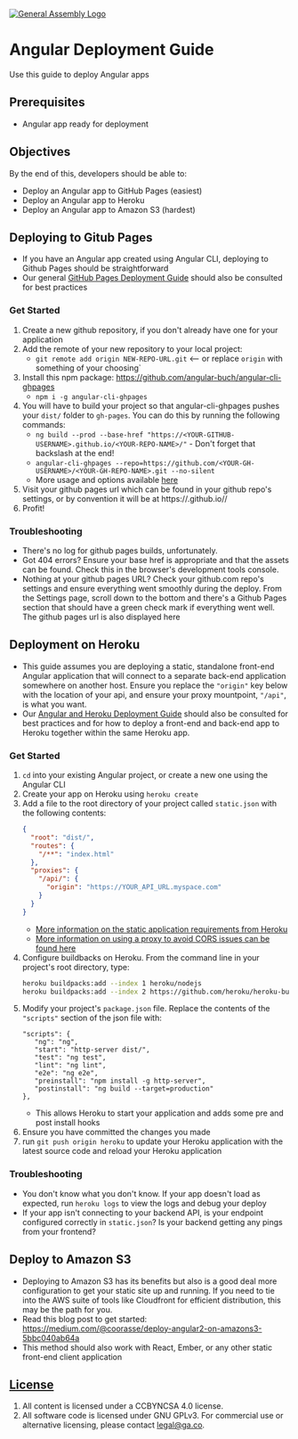 [![General Assembly Logo](https://camo.githubusercontent.com/1a91b05b8f4d44b5bbfb83abac2b0996d8e26c92/687474703a2f2f692e696d6775722e636f6d2f6b6538555354712e706e67)](https://generalassemb.ly/education/web-development-immersive)

# Angular Deployment Guide 

Use this guide to deploy Angular apps

## Prerequisites

-   Angular app ready for deployment

## Objectives

By the end of this, developers should be able to:

- Deploy an Angular app to GitHub Pages (easiest)
- Deploy an Angular app to Heroku
- Deploy an Angular app to Amazon S3 (hardest)

## Deploying to Gitub Pages
 - If you have an Angular app created using Angular CLI, deploying to Github Pages should be straightforward
 - Our general [GitHub Pages Deployment Guide](https://git.generalassemb.ly/ga-wdi-boston/gh-pages-deployment-guide) should also be consulted for best practices
### Get Started
1. Create a new github repository, if you don't already have one for your application
1. Add the remote of your new repository to your local project:
    - `git remote add origin NEW-REPO-URL.git` <-- or replace `origin` with something of your choosing`
1. Install this npm package: https://github.com/angular-buch/angular-cli-ghpages
    - `npm i -g angular-cli-ghpages`
1. You will have to build your project so that angular-cli-ghpages pushes your `dist/` folder to `gh-pages`. You can do this by running the following commands:
    - `ng build --prod --base-href "https://<YOUR-GITHUB-USERNAME>.github.io/<YOUR-REPO-NAME>/"`      - Don't forget that backslash at the end! 
    - `angular-cli-ghpages --repo=https://github.com/<YOUR-GH-USERNAME>/<YOUR-GH-REPO-NAME>.git --no-silent`  
    - More usage and options available [here](https://github.com/angular-buch/angular-cli-ghpages)
1. Visit your github pages url which can be found in your github repo's settings, or by convention it will be at https://<YOUR-GITHUB-USERNAME>.github.io/<YOUR-REPO-NAME>/
1. Profit!

### Troubleshooting
- There's no log for github pages builds, unfortunately.
- Got 404 errors? Ensure your base href is appropriate and that the assets can be found. Check this in the browser's development tools console.
- Nothing at your github pages URL? Check your github.com repo's settings and ensure everything went smoothly during the deploy. From the Settings page, scroll down to the bottom and there's a Github Pages section that should have a green check mark if everything went well. The github pages url is also displayed here

## Deployment on Heroku
  - This guide assumes you are deploying a static, standalone front-end Angular application that will connect to a separate back-end application somewhere on another host. Ensure you replace the `"origin"` key below with the location of your api, and ensure your proxy mountpoint, `"/api"`, is what you want.
  - Our [Angular and Heroku Deployment Guide](https://git.generalassemb.ly/ga-wdi-boston/angular-heroku/blob/master/02-angular-and-heroku.md) should also be consulted for best practices and for how to deploy a front-end and back-end app to Heroku together within the same Heroku app.
### Get Started
1. `cd` into your existing Angular project, or create a new one using the Angular CLI
1. Create your app on Heroku using `heroku create`
1. Add a file to the root directory of your project called `static.json` with the following contents:
    ```JSON
    {
      "root": "dist/",
      "routes": {
        "/**": "index.html"
      },
      "proxies": {
        "/api/": {
          "origin": "https://YOUR_API_URL.myspace.com"
        }
      }
    }
    ```
    - [More information on the static application requirements from Heroku](https://github.com/heroku/heroku-buildpack-static)
    - [More information on using a proxy to avoid CORS issues can be found here](https://m.alphasights.com/using-nginx-on-heroku-to-serve-single-page-apps-and-avoid-cors-5d013b171a45)
1. Configure buildbacks on Heroku. From the command line in your project's root directory, type:
    ```BASH
    heroku buildpacks:add --index 1 heroku/nodejs
    heroku buildpacks:add --index 2 https://github.com/heroku/heroku-buildpack-static.git
    ```
1. Modify your project's `package.json` file. Replace the contents of the `"scripts"` section of the json file with:
    ```
    "scripts": {
       "ng": "ng",
       "start": "http-server dist/",
       "test": "ng test",
       "lint": "ng lint",
       "e2e": "ng e2e",
       "preinstall": "npm install -g http-server",
       "postinstall": "ng build --target=production"
    },
    ```
    - This allows Heroku to start your application and adds some pre and post install hooks
1. Ensure you have committed the changes you made
1. run `git push origin heroku` to update your Heroku application with the latest source code and reload your Heroku application
### Troubleshooting
  - You don't know what you don't know. If your app doesn't load as expected, run `heroku logs` to view the logs and debug your deploy
  - If your app isn't connecting to your backend API, is your endpoint configured correctly in `static.json`? Is your backend getting any pings from your frontend?

## Deploy to Amazon S3
 - Deploying to Amazon S3 has its benefits but also is a good deal more configuration to get your static site up and running. If you need to tie into the AWS suite of tools like Cloudfront for efficient distribution, this may be the path for you.
 - Read this blog post to get started: https://medium.com/@coorasse/deploy-angular2-on-amazons3-5bbc040ab64a
 - This method should also work with React, Ember, or any other static front-end client application
## [License](LICENSE)

1.  All content is licensed under a CC­BY­NC­SA 4.0 license.
1.  All software code is licensed under GNU GPLv3. For commercial use or
    alternative licensing, please contact legal@ga.co.

